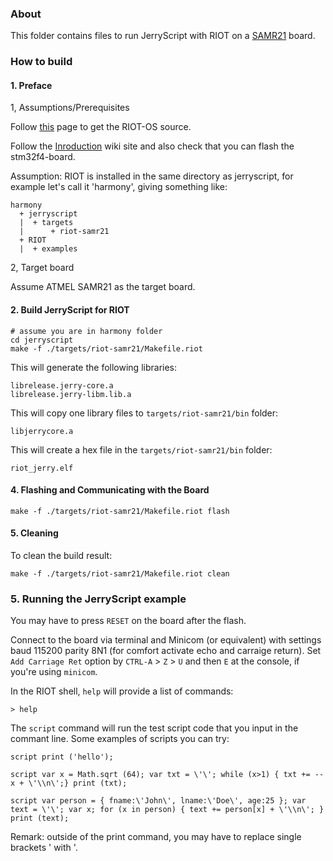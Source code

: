 ### About

This folder contains files to run JerryScript with RIOT on a [SAMR21](https://github.com/RIOT-OS/RIOT/wiki/Board:-Samr21-xpro) board.

### How to build

#### 1. Preface

1, Assumptions/Prerequisites


Follow [this](https://www.riot-os.org/#download) page to get the RIOT-OS source.

Follow the [Inroduction](https://github.com/RIOT-OS/RIOT/wiki/Introduction) wiki site and also check that you can flash the stm32f4-board.

Assumption: RIOT is installed in the same directory as jerryscript, for example let's call it 'harmony', giving something like:

```
harmony
  + jerryscript
  |  + targets
  |      + riot-samr21
  + RIOT
  |  + examples
```

2, Target board

Assume ATMEL SAMR21 as the target board.



#### 2. Build JerryScript for RIOT

```
# assume you are in harmony folder
cd jerryscript
make -f ./targets/riot-samr21/Makefile.riot
```

This will generate the following libraries:
```
librelease.jerry-core.a
librelease.jerry-libm.lib.a
```

This will copy one library files to `targets/riot-samr21/bin` folder:
```
libjerrycore.a
```

This will create a hex file in the `targets/riot-samr21/bin` folder:
```
riot_jerry.elf
```

#### 4. Flashing and Communicating with the Board

```
make -f ./targets/riot-samr21/Makefile.riot flash
```


#### 5. Cleaning

To clean the build result:
```
make -f ./targets/riot-samr21/Makefile.riot clean
```


### 5. Running the JerryScript example

You may have to press `RESET` on the board after the flash.

Connect to the board via terminal and Minicom (or equivalent) with settings baud 115200 parity 8N1 (for comfort activate echo and carraige return). 
Set `Add Carriage Ret` option by `CTRL-A` > `Z` > `U` and then `E` at the console, if you're using `minicom`.

In the RIOT shell, `help` will provide a list of commands:
```
> help
```
The `script` command will run the test script code that you input in the commant line.
Some examples of scripts you can try:
```
script print ('hello');
```
```
script var x = Math.sqrt (64); var txt = \'\'; while (x>1) { txt += --x + \'\\n\';} print (txt);
```
```
script var person = { fname:\'John\', lname:\'Doe\', age:25 }; var text = \'\'; var x; for (x in person) { text += person[x] + \'\\n\'; } print (text);
```

Remark: outside of the print command, you may have to replace single brackets ' with \'.
